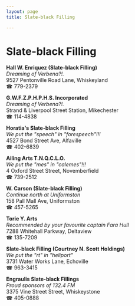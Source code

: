 ```yaml
---
layout: page 
title: Slate-black Filling

---
```



# Slate-black Filling


 **Hall W. Enriquez (Slate-black Filling)**  
_Dreaming of Verbena?!._  
9527 Pentonville Road Lane, Whiskeyland  
☎ 779-2379

**G.W.F.Z.P.H.P.H.S. Incorporated**  
_Dreaming of Verbena?!._  
Strand & Liverpool Street Station, Mikechester  
☎ 114-4838

**Horatia's Slate-black Filling**  
_We put the "speech" in "forespeech"!!!_  
4527 Bond Street Ave, Alfaville  
☎ 402-6839

**Ailing Arts T.N.Q.C.L.O.**  
_We put the "mes" in "calemes"!!!_  
4 Oxford Street Street, Novemberfield  
☎ 739-2512

**W. Carson (Slate-black Filling)**  
_Continue north at Uniformston_  
158 Pall Mall Ave, Uniformston  
☎ 457-5265

**Torie Y. Arts**  
_Recommended by your favourite captain Fara Hull_  
7288 Whitehall Parkway, Deltaview  
☎ 135-7209

**Slate-black Filling (Courtney N. Scott Holdings)**  
_We put the "rt" in "heliport"_  
3731 Water Works Lane, Echoville  
☎ 963-3415

**Engraulis Slate-black Fillings**  
_Proud sponsors of 132.4 FM_  
3375 Vine Street Street, Whiskeystone  
☎ 405-0888

